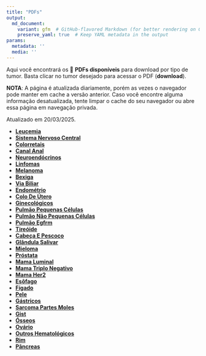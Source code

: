 ```yaml
---
title: "PDFs"
output: 
  md_document:
    variant: gfm  # GitHub-flavored Markdown (for better rendering on GitHub)
    preserve_yaml: true  # Keep YAML metadata in the output
params:
  metadata: ''
  media: ''
---
```


<script async src="https://scripts.simpleanalyticscdn.com/latest.js"></script>

Aqui você encontrará os 📝 **PDFs disponíveis** para download por tipo
de tumor. Basta clicar no tumor desejado para acessar o PDF
(**download**).

**NOTA**: A página é atualizada diariamente, porém as vezes o navegador
pode manter em cache a versão anterior. Caso você encontre alguma
informação desatualizada, tente limpar o cache do seu navegador ou abre
essa página em navegação privada.

Atualizado em 20/03/2025.

- [**Leucemia**](https://coeoralmeds-e768.restdb.io/media/67dba624f63b804800156bec?download=true)
- [**Sistema Nervoso
  Central**](https://coeoralmeds-e768.restdb.io/media/67dba626f63b804800156bef?download=true)
- [**Colorretais**](https://coeoralmeds-e768.restdb.io/media/67dba629f63b804800156bf4?download=true)
- [**Canal
  Anal**](https://coeoralmeds-e768.restdb.io/media/67dba62bf63b804800156bf6?download=true)
- [**Neuroendócrinos**](https://coeoralmeds-e768.restdb.io/media/67dba62df63b804800156bf8?download=true)
- [**Linfomas**](https://coeoralmeds-e768.restdb.io/media/67dba62ef63b804800156bfa?download=true)
- [**Melanoma**](https://coeoralmeds-e768.restdb.io/media/67dba630f63b804800156bfc?download=true)
- [**Bexiga**](https://coeoralmeds-e768.restdb.io/media/67dba632f63b804800156bfe?download=true)
- [**Via
  Biliar**](https://coeoralmeds-e768.restdb.io/media/67dba634f63b804800156c03?download=true)
- [**Endométrio**](https://coeoralmeds-e768.restdb.io/media/67dba635f63b804800156c05?download=true)
- [**Colo De
  Útero**](https://coeoralmeds-e768.restdb.io/media/67dba637f63b804800156c07?download=true)
- [**Ginecológicos**](https://coeoralmeds-e768.restdb.io/media/67dba639f63b804800156c09?download=true)
- [**Pulmão Pequenas
  Células**](https://coeoralmeds-e768.restdb.io/media/67dba63bf63b804800156c0b?download=true)
- [**Pulmão Não Pequenas
  Células**](https://coeoralmeds-e768.restdb.io/media/67dba63df63b804800156c0d?download=true)
- [**Pulmão
  Egfrm**](https://coeoralmeds-e768.restdb.io/media/67dba63ff63b804800156c0f?download=true)
- [**Tireóide**](https://coeoralmeds-e768.restdb.io/media/67dba642f63b804800156c13?download=true)
- [**Cabeça E
  Pescoço**](https://coeoralmeds-e768.restdb.io/media/67dba644f63b804800156c15?download=true)
- [**Glândula
  Salivar**](https://coeoralmeds-e768.restdb.io/media/67dba646f63b804800156c17?download=true)
- [**Mieloma**](https://coeoralmeds-e768.restdb.io/media/67dba647f63b804800156c19?download=true)
- [**Próstata**](https://coeoralmeds-e768.restdb.io/media/67dba649f63b804800156c1b?download=true)
- [**Mama
  Luminal**](https://coeoralmeds-e768.restdb.io/media/67dba64df63b804800156c1f?download=true)
- [**Mama Triplo
  Negativo**](https://coeoralmeds-e768.restdb.io/media/67dba64ef63b804800156c21?download=true)
- [**Mama
  Her2**](https://coeoralmeds-e768.restdb.io/media/67dba650f63b804800156c23?download=true)
- [**Esôfago**](https://coeoralmeds-e768.restdb.io/media/67dba652f63b804800156c25?download=true)
- [**Fígado**](https://coeoralmeds-e768.restdb.io/media/67dba653f63b804800156c27?download=true)
- [**Pele**](https://coeoralmeds-e768.restdb.io/media/67dba656f63b804800156c29?download=true)
- [**Gástricos**](https://coeoralmeds-e768.restdb.io/media/67dba657f63b804800156c2b?download=true)
- [**Sarcoma Partes
  Moles**](https://coeoralmeds-e768.restdb.io/media/67dba659f63b804800156c2d?download=true)
- [**Gist**](https://coeoralmeds-e768.restdb.io/media/67dba65bf63b804800156c2f?download=true)
- [**Ósseos**](https://coeoralmeds-e768.restdb.io/media/67dba65df63b804800156c31?download=true)
- [**Ovário**](https://coeoralmeds-e768.restdb.io/media/67dba65ef63b804800156c33?download=true)
- [**Outros
  Hematológicos**](https://coeoralmeds-e768.restdb.io/media/67dba660f63b804800156c35?download=true)
- [**Rim**](https://coeoralmeds-e768.restdb.io/media/67dba662f63b804800156c37?download=true)
- [**Pâncreas**](https://coeoralmeds-e768.restdb.io/media/67dba664f63b804800156c39?download=true)
